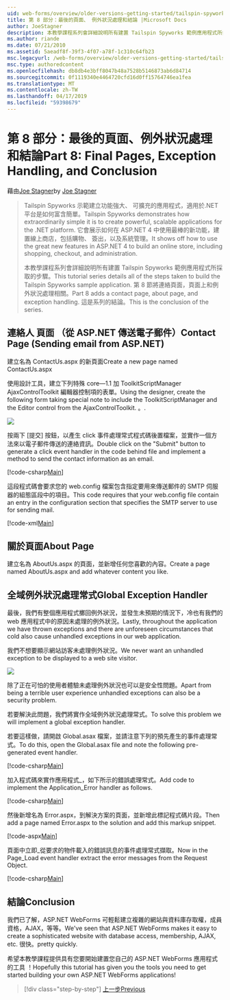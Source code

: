 ```yaml
---
uid: web-forms/overview/older-versions-getting-started/tailspin-spyworks/tailspin-spyworks-part-8
title: 第 8 部分：最後的頁面、 例外狀況處理和結論 |Microsoft Docs
author: JoeStagner
description: 本教學課程系列會詳細說明所有建置 Tailspin Spyworks 範例應用程式所採取的步驟。 第 8 節將連絡頁面，頁面上和例外狀況的相關...
ms.author: riande
ms.date: 07/21/2010
ms.assetid: 5aeadf8f-39f3-4f07-a78f-1c310c64fb23
msc.legacyurl: /web-forms/overview/older-versions-getting-started/tailspin-spyworks/tailspin-spyworks-part-8
msc.type: authoredcontent
ms.openlocfilehash: db8db4e3bff8047b48a7528b5146873ab6d84714
ms.sourcegitcommit: 0f1119340e4464720cfd16d0ff15764746ea1fea
ms.translationtype: MT
ms.contentlocale: zh-TW
ms.lasthandoff: 04/17/2019
ms.locfileid: "59398679"
---
```

# <a name="part-8-final-pages-exception-handling-and-conclusion"></a><span data-ttu-id="2fdea-104">第 8 部分：最後的頁面、例外狀況處理和結論</span><span class="sxs-lookup"><span data-stu-id="2fdea-104">Part 8: Final Pages, Exception Handling, and Conclusion</span></span>

<span data-ttu-id="2fdea-105">藉由[Joe Stagner](https://github.com/JoeStagner)</span><span class="sxs-lookup"><span data-stu-id="2fdea-105">by [Joe Stagner](https://github.com/JoeStagner)</span></span>

> <span data-ttu-id="2fdea-106">Tailspin Spyworks 示範建立功能強大、 可擴充的應用程式，適用於.NET 平台是如何富含簡單。</span><span class="sxs-lookup"><span data-stu-id="2fdea-106">Tailspin Spyworks demonstrates how extraordinarily simple it is to create powerful, scalable applications for the .NET platform.</span></span> <span data-ttu-id="2fdea-107">它會展示如何在 ASP.NET 4 中使用最棒的新功能，建置線上商店，包括購物、 簽出，以及系統管理。</span><span class="sxs-lookup"><span data-stu-id="2fdea-107">It shows off how to use the great new features in ASP.NET 4 to build an online store, including shopping, checkout, and administration.</span></span>
> 
> <span data-ttu-id="2fdea-108">本教學課程系列會詳細說明所有建置 Tailspin Spyworks 範例應用程式所採取的步驟。</span><span class="sxs-lookup"><span data-stu-id="2fdea-108">This tutorial series details all of the steps taken to build the Tailspin Spyworks sample application.</span></span> <span data-ttu-id="2fdea-109">第 8 節將連絡頁面，頁面上和例外狀況處理相關。</span><span class="sxs-lookup"><span data-stu-id="2fdea-109">Part 8 adds a contact page, about page, and exception handling.</span></span> <span data-ttu-id="2fdea-110">這是系列的結論。</span><span class="sxs-lookup"><span data-stu-id="2fdea-110">This is the conclusion of the series.</span></span>


## <a id="_Toc260221680"></a>  <span data-ttu-id="2fdea-111">連絡人 頁面 （從 ASP.NET 傳送電子郵件）</span><span class="sxs-lookup"><span data-stu-id="2fdea-111">Contact Page (Sending email from ASP.NET)</span></span>

<span data-ttu-id="2fdea-112">建立名為 ContactUs.aspx 的新頁面</span><span class="sxs-lookup"><span data-stu-id="2fdea-112">Create a new page named ContactUs.aspx</span></span>

<span data-ttu-id="2fdea-113">使用設計工具，建立下列特殊 core—1.1 加 ToolkitScriptManager AjaxControlToolkit 編輯器控制項的表單。</span><span class="sxs-lookup"><span data-stu-id="2fdea-113">Using the designer, create the following form taking special note to include the ToolkitScriptManager and the Editor control from the AjaxControlToolkit.</span></span> <span data-ttu-id="2fdea-114">。</span><span class="sxs-lookup"><span data-stu-id="2fdea-114">.</span></span>

![](tailspin-spyworks-part-8/_static/image1.jpg)

<span data-ttu-id="2fdea-115">按兩下 [提交] 按鈕，以產生 click 事件處理常式程式碼後置檔案，並實作一個方法來以電子郵件傳送的連絡資訊。</span><span class="sxs-lookup"><span data-stu-id="2fdea-115">Double click on the "Submit" button to generate a click event handler in the code behind file and implement a method to send the contact information as an email.</span></span>

[!code-csharp[Main](tailspin-spyworks-part-8/samples/sample1.cs)]

<span data-ttu-id="2fdea-116">這段程式碼會要求您的 web.config 檔案包含指定要用來傳送郵件的 SMTP 伺服器的組態區段中的項目。</span><span class="sxs-lookup"><span data-stu-id="2fdea-116">This code requires that your web.config file contain an entry in the configuration section that specifies the SMTP server to use for sending mail.</span></span>

[!code-xml[Main](tailspin-spyworks-part-8/samples/sample2.xml)]

## <a id="_Toc260221681"></a>  <span data-ttu-id="2fdea-117">關於頁面</span><span class="sxs-lookup"><span data-stu-id="2fdea-117">About Page</span></span>

<span data-ttu-id="2fdea-118">建立名為 AboutUs.aspx 的頁面，並新增任何您喜歡的內容。</span><span class="sxs-lookup"><span data-stu-id="2fdea-118">Create a page named AboutUs.aspx and add whatever content you like.</span></span>

## <a id="_Toc260221682"></a>  <span data-ttu-id="2fdea-119">全域例外狀況處理常式</span><span class="sxs-lookup"><span data-stu-id="2fdea-119">Global Exception Handler</span></span>

<span data-ttu-id="2fdea-120">最後，我們有整個應用程式擲回例外狀況，並發生未預期的情況下，冷也有我們的 web 應用程式中的原因未處理的例外狀況。</span><span class="sxs-lookup"><span data-stu-id="2fdea-120">Lastly, throughout the application we have thrown exceptions and there are unforeseen circumstances that cold also cause unhandled exceptions in our web application.</span></span>

<span data-ttu-id="2fdea-121">我們不想要顯示網站訪客未處理例外狀況。</span><span class="sxs-lookup"><span data-stu-id="2fdea-121">We never want an unhandled exception to be displayed to a web site visitor.</span></span>

![](tailspin-spyworks-part-8/_static/image2.jpg)

<span data-ttu-id="2fdea-122">除了正在可怕的使用者體驗未處理例外狀況也可以是安全性問題。</span><span class="sxs-lookup"><span data-stu-id="2fdea-122">Apart from being a terrible user experience unhandled exceptions can also be a security problem.</span></span>

<span data-ttu-id="2fdea-123">若要解決此問題，我們將實作全域例外狀況處理常式。</span><span class="sxs-lookup"><span data-stu-id="2fdea-123">To solve this problem we will implement a global exception handler.</span></span>

<span data-ttu-id="2fdea-124">若要這樣做，請開啟 Global.asax 檔案，並請注意下列的預先產生的事件處理常式。</span><span class="sxs-lookup"><span data-stu-id="2fdea-124">To do this, open the Global.asax file and note the following pre-generated event handler.</span></span>

[!code-csharp[Main](tailspin-spyworks-part-8/samples/sample3.cs)]

<span data-ttu-id="2fdea-125">加入程式碼來實作應用程式\_，如下所示的錯誤處理常式。</span><span class="sxs-lookup"><span data-stu-id="2fdea-125">Add code to implement the Application\_Error handler as follows.</span></span>

[!code-csharp[Main](tailspin-spyworks-part-8/samples/sample4.cs)]

<span data-ttu-id="2fdea-126">然後新增名為 Error.aspx，到解決方案的頁面，並新增此標記程式碼片段。</span><span class="sxs-lookup"><span data-stu-id="2fdea-126">Then add a page named Error.aspx to the solution and add this markup snippet.</span></span>

[!code-aspx[Main](tailspin-spyworks-part-8/samples/sample5.aspx)]

<span data-ttu-id="2fdea-127">頁面中立即\_從要求的物件載入的錯誤訊息的事件處理常式擷取。</span><span class="sxs-lookup"><span data-stu-id="2fdea-127">Now in the Page\_Load event handler extract the error messages from the Request Object.</span></span>

[!code-csharp[Main](tailspin-spyworks-part-8/samples/sample6.cs)]

## <a id="_Toc260221683"></a>  <span data-ttu-id="2fdea-128">結論</span><span class="sxs-lookup"><span data-stu-id="2fdea-128">Conclusion</span></span>

<span data-ttu-id="2fdea-129">我們已了解，ASP.NET WebForms 可輕鬆建立複雜的網站與資料庫存取權，成員資格，AJAX，等等。</span><span class="sxs-lookup"><span data-stu-id="2fdea-129">We've seen that ASP.NET WebForms makes it easy to create a sophisticated website with database access, membership, AJAX, etc.</span></span> <span data-ttu-id="2fdea-130">很快。</span><span class="sxs-lookup"><span data-stu-id="2fdea-130">pretty quickly.</span></span>

<span data-ttu-id="2fdea-131">希望本教學課程提供具有您要開始建置您自己的 ASP.NET WebForms 應用程式的工具 ！</span><span class="sxs-lookup"><span data-stu-id="2fdea-131">Hopefully this tutorial has given you the tools you need to get started building your own ASP.NET WebForms applications!</span></span>

> [!div class="step-by-step"]
> [<span data-ttu-id="2fdea-132">上一步</span><span class="sxs-lookup"><span data-stu-id="2fdea-132">Previous</span></span>](tailspin-spyworks-part-7.md)
